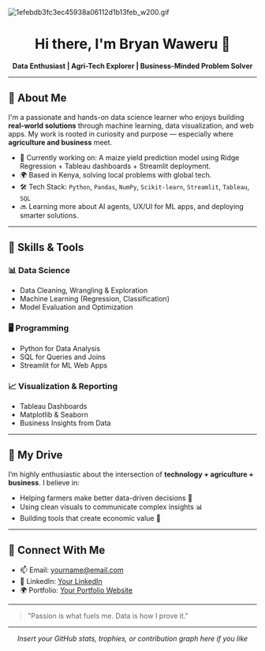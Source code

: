![1efebdb3fc3ec45938a06112d1b13feb_w200.gif](https://github.com/your-username/your-repo/blob/main/banner.jpg)

<h1 align="center">Hi there, I'm Bryan Waweru 👋</h1>

<p align="center">
  <strong>Data Enthusiast | Agri-Tech Explorer | Business-Minded Problem Solver</strong>
</p>

---

## 🧠 About Me

I'm a passionate and hands-on data science learner who enjoys building **real-world solutions** through machine learning, data visualization, and web apps. My work is rooted in curiosity and purpose — especially where **agriculture and business** meet.

* 🔭 Currently working on: A maize yield prediction model using Ridge Regression + Tableau dashboards + Streamlit deployment.
* 🌍 Based in Kenya, solving local problems with global tech.
* 🛠 Tech Stack: `Python`, `Pandas`, `NumPy`, `Scikit-learn`, `Streamlit`, `Tableau`, `SQL`
* 🔜 Learning more about AI agents, UX/UI for ML apps, and deploying smarter solutions.

---

## 🚀 Skills & Tools

### 📊 Data Science

* Data Cleaning, Wrangling & Exploration
* Machine Learning (Regression, Classification)
* Model Evaluation and Optimization

### 🖥️ Programming

* Python for Data Analysis
* SQL for Queries and Joins
* Streamlit for ML Web Apps

### 📈 Visualization & Reporting

* Tableau Dashboards
* Matplotlib & Seaborn
* Business Insights from Data

---

## 🌱 My Drive

I’m highly enthusiastic about the intersection of **technology + agriculture + business**. I believe in:

* Helping farmers make better data-driven decisions 🌾
* Using clean visuals to communicate complex insights 📊
* Building tools that create economic value 💼

---

## 🤝 Connect With Me

* 📫 Email: [yourname@email.com](mailto:yourname@email.com)
* 💼 LinkedIn: [Your LinkedIn](https://linkedin.com/in/yourprofile)
* 🌍 Portfolio: [Your Portfolio Website](https://yourwebsite.com)

---

> "Passion is what fuels me. Data is how I prove it."

---

<p align="center">
  <em>Insert your GitHub stats, trophies, or contribution graph here if you like</em>
</p>

<!-- Optional: GitHub Stats Example -->

<!-- ![Bryan's GitHub stats](https://github-readme-stats.vercel.app/api?username=your-username&show_icons=true&theme=radical) -->



